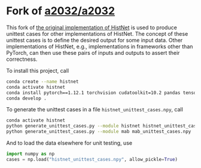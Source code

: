 # Fork of [a2032/a2032](https://github.com/a2032/a2032)

This fork of [the original implementation of HistNet](https://github.com/a2032/a2032) is used to produce unittest cases for other implementations of HistNet. The concept of these unittest cases is to define the desired output for some input data. Other implementations of HistNet, e.g., implementations in frameworks other than PyTorch, can then use these pairs of inputs and outputs to assert their correctness.

To install this project, call

```sh
conda create --name histnet
conda activate histnet
conda install pytorch==1.12.1 torchvision cudatoolkit=10.2 pandas tensorboard wandb scikit-learn==1.0.1 scipy==1.7.1 tqdm quadprog cvxpy mkl==2024.0 numpy==1.22 -c pytorch -c conda-forge
conda develop .
```

To generate the unittest cases in a file `histnet_unittest_cases.npy`, call

```sh
conda activate histnet
python generate_unittest_cases.py --module histnet histnet_unittest_cases.npy
python generate_unittest_cases.py --module mab mab_unittest_cases.npy
```

And to load the data elsewhere for unit testing, use

```python
import numpy as np
cases = np.load("histnet_unittest_cases.npy", allow_pickle=True)
```
